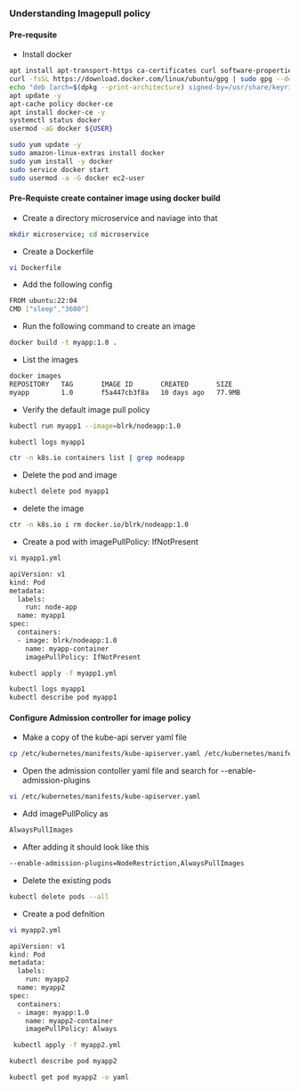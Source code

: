 ### Understanding Imagepull policy
#### Pre-requsite 
* Install docker
``` bash
apt install apt-transport-https ca-certificates curl software-properties-common -y
curl -fsSL https://download.docker.com/linux/ubuntu/gpg | sudo gpg --dearmor -o /usr/share/keyrings/docker-archive-keyring.gpg
echo "deb [arch=$(dpkg --print-architecture) signed-by=/usr/share/keyrings/docker-archive-keyring.gpg] https://download.docker.com/linux/ubuntu $(lsb_release -cs) stable" | sudo tee /etc/apt/sources.list.d/docker.list > /dev/null
apt update -y
apt-cache policy docker-ce
apt install docker-ce -y
systemctl status docker
usermod -aG docker ${USER}
```
``` bash
sudo yum update -y
sudo amazon-linux-extras install docker
sudo yum install -y docker
sudo service docker start
sudo usermod -a -G docker ec2-user
```
#### Pre-Requiste create container image using docker build 
* Create a directory microservice and naviage into that
``` bash
mkdir microservice; cd microservice
```
* Create a Dockerfile
``` bash
vi Dockerfile
```
* Add the following config
``` bash
FROM ubuntu:22:04
CMD ["sleep","3600"]
```
* Run the following command to create an image
``` bash
docker build -t myapp:1.0 .
```
* List the images
``` bash
docker images
REPOSITORY   TAG       IMAGE ID       CREATED       SIZE
myapp        1.0       f5a447cb3f8a   10 days ago   77.9MB
```
* Verify the default image pull policy
``` bash
kubectl run myapp1 --image=blrk/nodeapp:1.0
```
``` bash
kubectl logs myapp1
```
``` bash
ctr -n k8s.io containers list | grep nodeapp
```
* Delete the pod and image
``` bash
kubectl delete pod myapp1
```
* delete the image
``` bash
ctr -n k8s.io i rm docker.io/blrk/nodeapp:1.0
```
* Create a pod with imagePullPolicy: IfNotPresent
``` bash
vi myapp1.yml
```
``` bash
apiVersion: v1
kind: Pod
metadata:
  labels:
    run: node-app
  name: myapp1
spec:
  containers:
  - image: blrk/nodeapp:1.0
    name: myapp-container
    imagePullPolicy: IfNotPresent
```
``` bash
kubectl apply -f myapp1.yml 
```
``` bash
kubectl logs myapp1
kubectl describe pod myapp1
```
#### Configure Admission controller for image policy 
* Make a copy of the kube-api server yaml file
``` bash
cp /etc/kubernetes/manifests/kube-apiserver.yaml /etc/kubernetes/manifests/kube-apiserver.yaml.bak
```
* Open the admission contoller yaml file and search for --enable-admission-plugins
``` bash
vi /etc/kubernetes/manifests/kube-apiserver.yaml 
```
* Add imagePullPolicy as 
``` bash
AlwaysPullImages
```
* After adding it should look like this
``` bash
--enable-admission-plugins=NodeRestriction,AlwaysPullImages
```
* Delete the existing pods
``` bash
kubectl delete pods --all
```
* Create a pod defnition
``` bash
vi myapp2.yml
```
``` bash
apiVersion: v1
kind: Pod
metadata:
  labels:
    run: myapp2
  name: myapp2
spec:
  containers:
  - image: myapp:1.0
    name: myapp2-container
    imagePullPolicy: Always
```
``` bash
 kubectl apply -f myapp2.yml 
```
``` bash
kubectl describe pod myapp2
```
``` bash
kubectl get pod myapp2 -o yaml
```




